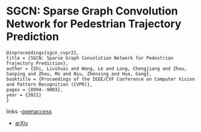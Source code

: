 # SGCN: Sparse Graph Convolution Network for Pedestrian Trajectory Prediction

```
@inproceedings{sgcn_cvpr21,
title = {SGCN: Sparse Graph Convolution Network for Pedestrian Trajectory Prediction},
author = {Shi, Liushuai and Wang, Le and Long, Chengjiang and Zhou, Sanping and Zhou, Mo and Niu, Zhenxing and Hua, Gang},
booktitle = {Proceedings of the IEEE/CVF Conference on Computer Vision and Pattern Recognition (CVPR)},
pages = {8994--9003},
year = {2021}
}
```
links
-[openaccess](http://openaccess.thecvf.com//content/CVPR2021/html/Shi_SGCN_Sparse_Graph_Convolution_Network_for_Pedestrian_Trajectory_Prediction_CVPR_2021_paper.html)
- [arXiv](https://arxiv.org/abs/2104.01528)
